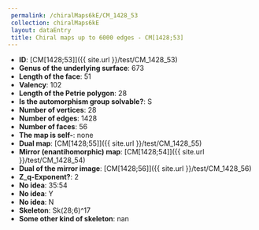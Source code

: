 ```yaml
--- 
 permalink: /chiralMaps6kE/CM_1428_53 
 collection: chiralMaps6kE
 layout: dataEntry
 title: Chiral maps up to 6000 edges - CM[1428;53]
---
```


- **ID**: [CM[1428;53]]({{ site.url }}/test/CM_1428_53)
- **Genus of the underlying surface**: 673
- **Length of the face**: 51
- **Valency**: 102
- **Length of the Petrie polygon**: 28
- **Is the automorphism group solvable?**: S
- **Number of vertices**: 28
- **Number of edges**: 1428
- **Number of faces**: 56
- **The map is self-**: none
- **Dual map**: [CM[1428;55]]({{ site.url }}/test/CM_1428_55)
- **Mirror (enantihomorphic) map**: [CM[1428;54]]({{ site.url }}/test/CM_1428_54)
- **Dual of the mirror image**: [CM[1428;56]]({{ site.url }}/test/CM_1428_56)
- **Z_q-Exponent?**: 2
- **No idea**:  35:54
- **No idea**: Y
- **No idea**: N
- **Skeleton**: Sk(28;6)^17
- **Some other kind of skeleton**: nan
